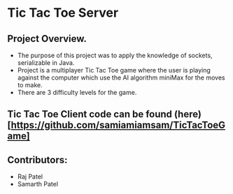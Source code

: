 #  Tic Tac Toe Server

## Project Overview.  
  * The purpose of this project was to apply the knowledge of sockets, serializable in Java.
  * Project is a multiplayer Tic Tac Toe game where the user is playing against the computer which use
    the AI algorithm miniMax for the moves to make.
  * There are 3 difficulty levels for the game. 
  
## Tic Tac Toe Client code can be found (here)[https://github.com/samiamiamsam/TicTacToeGame]

## Contributors:
  * Raj Patel
  * Samarth Patel
  
